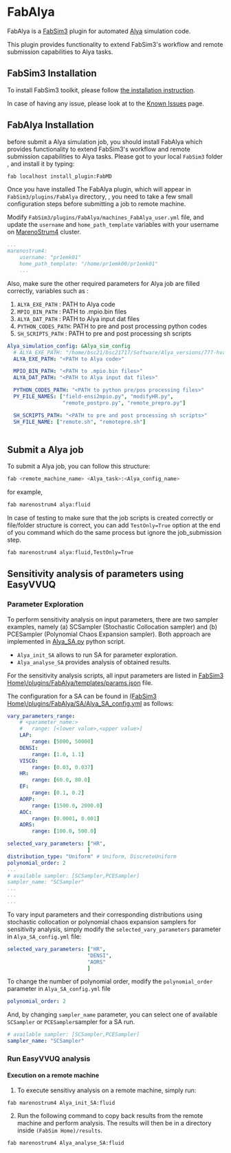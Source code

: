 
# FabAlya
FabAlya is a  [FabSim3](https://github.com/djgroen/FabSim3) plugin for automated [Alya](https://www.bsc.es/research-development/research-areas/engineering-simulations/alya-high-performance-computational) simulation code.

This plugin provides functionality to extend FabSim3's workflow and remote submission capabilities to Alya tasks.

## FabSim3 Installation
To install FabSim3 toolkit, please follow [the installation instruction](https://fabsim3.readthedocs.io/en/latest/installation.html#installing-fabsim3).

In case of having any issue, please look at to the [Known Issues](https://fabsim3.readthedocs.io/en/latest/installation.html#known-issues) page.

## FabAlya Installation
before submit a Alya simulation job,  you should install FabAlya which provides functionality to extend FabSim3's workflow and remote submission capabilities to Alya tasks. Please got to your local `FabSim3` folder , and install it by typing:
```sh
fab localhost install_plugin:FabMD
```
Once you have installed The FabAlya plugin, which will appear in  `FabSim3/plugins/FabAlya` directory, , you need to take a few small configuration steps before submitting a job to remote machine.

Modify  `FabSim3/plugins/FabAlya/machines_FabAlya_user.yml` file, and update the `username` and `home_path_template` variables with your username on [MarenoStrum4](https://www.bsc.es/user-support/mn4.php ) cluster.
 ```yaml
 ...
 marenostrum4:
     username: "pr1emk01"
     home_path_template: "/home/pr1emk00/pr1emk01"
     ...
 ```
Also, make sure the other required parameters for Alya job are filled correctly, variables such as :

 1. `ALYA_EXE_PATH` : PATH to Alya code
 2. `MPIO_BIN_PATH` : PATH to .mpio.bin files
 3. `ALYA_DAT_PATH` : PATH to Alya input dat files
 4. `PYTHON_CODES_PATH`: PATH to pre and post processing python codes
 5. `SH_SCRIPTS_PATH` : PATH to pre and post processing sh scripts

```yaml
Alya_simulation_config: &Alya_sim_config
  # ALYA_EXE_PATH: "/home/bsc21/bsc21717/Software/Alya_versions/777-hvad-pump-function_kpp_nobovel/Executables/unix_nastin_temper_fastest_ipo_onlyfiltAP/Alya.x"
  ALYA_EXE_PATH: "<PATH to Alya code>"

  MPIO_BIN_PATH: "<PATH to .mpio.bin files>"
  ALYA_DAT_PATH: "<PATH to Alya input dat files>"

  PYTHON_CODES_PATH: "<PATH to python pre/pos processing files>"
  PY_FILE_NAMES: ["field-ensi2mpio.py", "modifyHR.py", 
                  "remote_postpro.py", "remote_prepro.py"]

  SH_SCRIPTS_PATH: "<PATH to pre and post processing sh scripts>"
  SH_FILE_NAME: ["remote.sh", "remotepre.sh"]
 
```
 ## Submit a Alya job
 To submit a Alya job, you can follow this structure:
 ```sh
 fab <remote_machine_name> <Alya_task>:<Alya_config_name>
 ``` 
 for example,
  ```sh
 fab marenostrum4 alya:fluid
 ``` 
 In case of testing to make sure that the job scripts is created correctly or file/folder structure is correct, you can add `TestOnly=True` option at the end of you command which do the same process but ignore the job_submission step.
 
  ```sh
 fab marenostrum4 alya:fluid,TestOnly=True
 ``` 

##  Sensitivity analysis of parameters using EasyVVUQ

### Parameter Exploration
To perform sensitivity analysis on input parameters, there are two sampler examples, namely (a) SCSampler (Stochastic Collocation sampler) and (b) PCESampler (Polynomial Chaos Expansion sampler). Both approach are implemented in [Alya_SA.py](https://github.com/alfonsostg/FabAlya/blob/master/SA/Alya_SA.py) python script.
-   `Alya_init_SA` allows to run SA for parameter exploration.
-   `Alya_analyse_SA` provides analysis of obtained results.

For the sensitivity analysis scripts, all input parameters are listed in 
[FabSim3 Home)/plugins/FabAlya/templates/params.json](https://github.com/alfonsostg/FabAlya/blob/master/templates/params.json) file.

The configuration for a SA can be found in [(FabSim3 Home)/plugins/FabAlya/SA/Alya_SA_config.yml](https://github.com/alfonsostg/FabAlya/blob/master/SA/Alya_SA_config.yml) as follows:
```yml
vary_parameters_range:
    # <parameter_name:>
    #   range: [<lower value>,<upper value>] 
    LAP:
        range: [5000, 50000]
    DENSI:
        range: [1.0, 1.1]
    VISCO:
        range: [0.03, 0.037]
    HR:
        range: [60.0, 80.0]
    EF:
        range: [0.1, 0.2]
    AORP:
        range: [1500.0, 2000.0]
    AOC:
        range: [0.0001, 0.001]
    AORS:
        range: [100.0, 500.0]

selected_vary_parameters: ["HR",
                          ]
distribution_type: "Uniform" # Uniform, DiscreteUniform
polynomial_order: 2
...
# available sampler: [SCSampler,PCESampler]
sampler_name: "SCSampler"
...
...
...
```
To vary input parameters and their corresponding distributions using stochastic collocation or polynomial chaos expansion samplers for sensitivity analysis, simply modify the `selected_vary_parameters` parameter in `Alya_SA_config.yml` file:
```yml 
selected_vary_parameters: ["HR",
                          "DENSI",
                          "AORS"
                          ]
```
To change the number of polynomial order, modify the `polynomial_order` parameter in `Alya_SA_config.yml` file
```yml 
polynomial_order: 2
```
And, by changing `sampler_name` parameter, you can select one of available `SCSampler` or `PCESampler`sampler for a SA run.
```yml 
# available sampler: [SCSampler,PCESampler]
sampler_name: "SCSampler"
```

### Run EasyVVUQ analysis
####  Execution on a remote machine
1.  To execute sensitivy analysis on a remote machine, simply run:
```
fab marenostrum4 Alya_init_SA:fluid
```
2.  Run the following command to copy back results from the remote machine and perform analysis. The results will then be in a directory inside `(FabSim Home)/results`.
```
fab marenostrum4 Alya_analyse_SA:fluid
```
